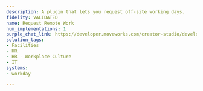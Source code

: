 ```yaml
---
description: A plugin that lets you request off-site working days.
fidelity: VALIDATED
name: Request Remote Work
num_implementations: 1
purple_chat_link: https://developer.moveworks.com/creator-studio/developer-tools/purple-chat-builder/?workspace=%7B%22title%22%3A%22My+Workspace%22%2C%22botSettings%22%3A%7B%7D%2C%22mocks%22%3A%5B%7B%22id%22%3A6991%2C%22title%22%3A%22Mock+1%22%2C%22transcript%22%3A%7B%22settings%22%3A%7B%22colorStyle%22%3A%22LIGHT%22%2C%22startTime%22%3A%2211%3A43+AM%22%2C%22defaultPerson%22%3A%22GWEN%22%2C%22editable%22%3Atrue%7D%2C%22messages%22%3A%5B%7B%22from%22%3A%22USER%22%2C%22text%22%3A%22I+need+to+submit+a+remote+work+request+for+the+week.%22%7D%2C%7B%22from%22%3A%22BOT%22%2C%22text%22%3A%22Sure%2C+which+day+would+you+like+to+work+remotely%3F%22%7D%2C%7B%22from%22%3A%22USER%22%2C%22text%22%3A%22%3Cp%3EThis+Wednesday%3C%2Fp%3E%22%7D%2C%7B%22from%22%3A%22ANNOTATION%22%2C%22text%22%3A%22%3Cp%3E%E2%9C%85+Working+on+%3Cb%3ESubmit+A+Remote+Work+Request%3C%2Fb%3E%3Cbr%3E%E2%8F%B3+Calling+Plugin+%3Cb%3ERequest+Remote+Work%3C%2Fb%3E%3C%2Fp%3E%22%7D%2C%7B%22from%22%3A%22BOT%22%2C%22text%22%3A%22%3Cp%3EYour+request+to+work+remotely+on+Wednesday%2C+May+29+has+been+submitted.+Is+there+anything+else+I+can+help+with%3F%3C%2Fp%3E%22%7D%5D%7D%7D%5D%7D
solution_tags:
- Facilities
- HR
- HR - Workplace Culture
- IT
systems:
- workday

---
```

